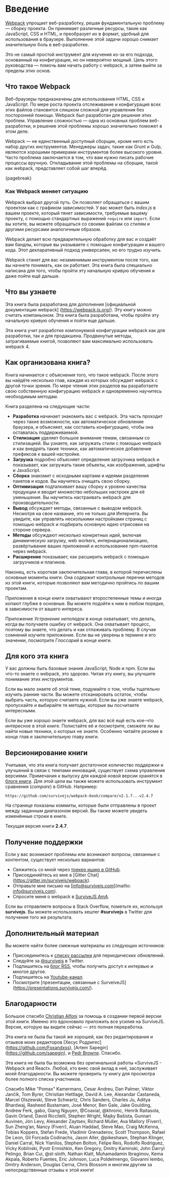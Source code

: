 
# Введение

[Webpack](https://webpack.js.org/) упрощает веб-разработку, решая фундаментальную проблему — сборку проекта. Он принимает различные ресурсы, такие как JavaScript, CSS и HTML, и преобразует их в формат, удобный для использования в браузере. Выполнение этой задачи хорошо снимает значительную боль в веб-разработке.

Это не самый простой инструмент для изучения из-за его подхода, основанный на конфигурации, но он невероятно мощный. Цель этого руководства — помочь вам начать работу с webpack, а затем выйти за пределы этих основ.

## Что такое Webpack

Веб-браузеры предназначены для использования HTML, CSS и JavaScript. По мере роста проекта отслеживание и конфигурация всех этих файлов становится слишком сложной для управления без посторонней помощи. Webpack был разработан для решения этих проблем. Управление сложностью — одна из основных проблем веб-разработки, и решение этой проблемы хорошо значительно поможет в этом деле.

Webpack — не единственный доступный сборщик, кроме него есть набор других инструментов. Менеджеры задач, такие как Grunt и Gulp, являются хорошими примерами инструментов более высокого уровня. Часто проблема заключается в том, что вам нужно писать рабочие процессы вручную. Откладывание этой проблемы на сборщик, такой как webpack, представляет собой шаг вперёд.

{pagebreak}

### Как Webpack меняет ситуацию

Webpack выбрал другой путь. Он позволяет обращаться с вашим проектом как с графиком зависимостей. У вас может быть *index.js* в вашем проекте, который тянет зависимости, требуемые вашему проекту, с помощью стандартных выражений `require` или `import`. Если вы хотите, вы можете обращаться со своими файлам со стилям и другими ресурсами аналогичным образом.

Webpack делает всю предварительную обработку для вас и создаёт вам бандлы, которые вы указываете с помощью конфигурации и вашего кода. Этот декларативный подход универсален, но его трудно изучить.

Webpack станет для вас незаменимым инструментом после того, как вы начнете понимать, как он работает. Эта книга была специально написана для того, чтобы пройти эту начальную кривую обучения и даже пойти ещё дальше.

## Что вы узнаете

Эта книга была разработана для дополнения [официальной документации webpack] (https://webpack.js.org/). Эту книгу можно считать компаньоном. Эта книга была разработана, чтобы пройти эту начальную кривую обучения и пойти еще дальше.

Эта книга учит разработке компонуемой конфигурации webpack как для разработки, так и для продакшена. Продвинутые методы, затрагиваемые книгой, позволяют вам максимально использовать webpack 4.

## Как организована книга?

Книга начинается с объяснения того, что такое webpack. После этого вы найдёте несколько глав, каждая из которых обсуждает webpack с другой точки зрения. По мере чтения этих разделов вы разработаете свою собственную конфигурацию webpack и одновременно научитесь необходимым методам.

Книга разделена на следующие части:

* **Разработка** начинает знакомить вас с webpack. Эта часть проходит через такие возможности, как автоматическое обновление браузера, и объясняет, как составить конфигурацию, чтобы она оставалась поддерживаемой.
* **Стилизация** уделяет большое внимание темам, связанным со стилизацией. Вы узнаете, как загружать стили с помощью webpack и как внедрять такие техники, как автоматическое добавление префиксов к вашей настройке.
* **Загрузка** подробно объясняет определения загрузчика webpack и показывает, как загружать такие объекты, как изображения, шрифты и JavaScript.
* **Сборка** знакомит с исходными картами и идеями разделения пакетов и кодов. Вы научитесь очищать свою сборку.
* **Оптимизация** подталкивает вашу сборку к уровню качества продукции и вводит множество небольших настроек для её уменьшения. Вы научитесь настраивать webpack для производительности.
* **Вывод** обсуждает методы, связанные с выводом webpack. Несмотря на свое название, это не только для Интернета. Вы увидите, как управлять несколькими настройками страниц с помощью webpack и подбирать основную идею отрисовки на стороне сервера.
* **Методы** обсуждают несколько конкретных идей, включая динамическую загрузку, web workers, интернационализацию, развёртывание ваших приложений и использование npm-пакетов через webpack.
* **Расширение** показывает, как расширить webpack с помощью загрузчиков и плагинов.

Наконец, есть короткая заключительная глава, в которой перечислены основные моменты книги. Она содержит контрольные перечни методов из этой книги, которые позволяют вам методично пройтись по вашим проектам.

Приложения в конце книги охватывают второстепенные темы и иногда копают глубже в основные. Вы можете подойти к ним в любом порядке, в зависимости от вашего интереса.

Приложение *Устранение неполадок* в конце охватывает, что делать, когда вы получаете ошибку от webpack. Она охватывает процесс, поэтому вы знаете, что делать и как отлаживать проблему. В случае сомнений изучите приложение. Если вы не уверены в термине и его значении, посмотрите *Глоссарий* в конце книги.

## Для кого эта книга

У вас должны быть базовые знания JavaScript, Node и npm. Если вы что-то знаете о webpack, это здорово. Читая эту книгу, вы улучшите понимание этих инструментов.

Если вы мало знаете об этой теме, подумайте о том, чтобы тщательно изучить ранние части. Вы можете отсканировать остаток, чтобы выбрать часть, которую считаете нужной. Если вы уже знаете webpack, пропускайте и выбирайте те методы, которые вы посчитаете интересными.

Если вы уже хорошо знаете webpack, для вас всё ещё есть кое-что интересное в этой книге. Полистайте её и посмотрите, сможете ли вы найти новые техники, о которых не знаете. Особенно читайте резюме в конце глав и заключительную главу книги.

## Версионирование книги

Учитывая, что эта книга получает достаточное количество поддержки и улучшений в связи с темпами инноваций, существует схема управления версиями. Примечания к выпуску для каждой новой версии хранятся в [блоге книги](https://survivejs.com/blog/). Для этой цели вы также можете использовать инструмент сравнения (*compare*) в GitHub. Например:

```
https://github.com/survivejs/webpack-book/compare/v2.1.7...v2.4.7
```

На странице показаны коммиты, которые были отправлены в проект между заданным диапазоном версий. Вы также можете увидеть изменённые строки в книге.

Текущая версия книги **2.4.7**.

## Получение поддержки

Если у вас возникают проблемы или возникают вопросы, связанные с контентом, существует несколько вариантов:

* Свяжитесь со мной через [трекер ишию в GitHub](https://github.com/survivejs/webpack-book/issues).
* Присоединяйтесь ко мне в [Gitter Chat] (https://gitter.im/survivejs/webpack).
* Отправьте мне письмо на [info@survivejs.com](mailto: info@survivejs.com).
* Спросите меня о webpack в [SurviveJS AmA](https://github.com/survivejs/ama/issues).

Если вы отправляете вопросы в Stack Overflow, пометьте их, используя **survivejs**. Вы можете использовать хештег **#survivejs** в Twitter для получения того же результата.

## Дополнительный материал

Вы можете найти более смежные материалы из следующих источников:

* Присоединитесь к [списку рассылки](https://eepurl.com/bth1v5) для периодических обновлений.
* Следуйте за [@survivejs](https://twitter.com/survivejs) в Twitter.
* Подпишитесь на [блог RSS](https://survivejs.com/atom.xml), чтобы получить доступ к интервью и многое другое.
* Подпишитесь на [Youtube-канал](https://www.youtube.com/channel/UCvUR-BJcbrhmRQZEEr4_bnw).
* Посмотрите [презентации, связанные с SurveiveJS] (https://presentations.survivejs.com/).

## Благодарности

Большое спасибо [Christian Alfoni](http://www.christianalfoni.com/) за помощь в создании первой версии этой книги. Именно это вдохновило приложить все усилия на SurviveJS. Версия, которую вы видите сейчас — это полная переработка.

Эта книга не была бы такой же хорошей, как без редактирования и отзывов моих редакторов [Хесус Родригес] (https://github.com/Foxandxss), [Artem Sapegin] (https://github.com/sapegin), и [Pedr Browne](https://github.com/Undistraction). Спасибо.

Эта книга не была бы возможна без оригинальной работы «SurviveJS - Webpack and React». Любой, кто внес свой вклад в неё, заслуживает моей благодарности. Вы можете проверить ту книгу для просмотра более полного списка участников.

Спасибо Mike "Pomax" Kamermans, Cesar Andreu, Dan Palmer, Viktor Jančík, Tom Byrer, Christian Hettlage, David A. Lee, Alexandar Castaneda, Marcel Olszewski, Steve Schwartz, Chris Sanders, Charles Ju, Aditya Bhardwaj, Rasheed Bustamam, José Menor, Ben Gale, Jake Goulding, Andrew Ferk, gabo, Giang Nguyen, @Coaxial, @khronic, Henrik Raitasola, Gavin Orland, David Riccitelli, Stephen Wright, Majky Bašista, Gunnari Auvinen, Jón Levy, Alexander Zaytsev, Richard Muller, Ava Mallory (Fiverr), Sun Zheng’an, Nancy (Fiverr), Aluan Haddad, Steve Mao, Craig McKenna, Tobias Koppers, Stefan Frede, Vladimir Grenaderov, Scott Thompson, Rafael De Leon, Gil Forcada Codinachs, Jason Aller, @pikeshawn, Stephan Klinger, Daniel Carral, Nick Yianilos, Stephen Bolton, Felipe Reis, Rodolfo Rodriguez, Vicky Koblinski, Pyotr Ermishkin, Ken Gregory, Dmitry Kaminski, John Darryl Pelingo, Brian Cui, @st-sloth, Nathan Klatt, Muhamadamin Ibragimov, Kema Akpala, Roberto Fuentes, Eric Johnson, Luca Poldelmengo, Giovanni Iembo, Dmitry Anderson, Douglas Cerna, Chris Blossom и многим другим за непосредственные отзывы к этой книги!
